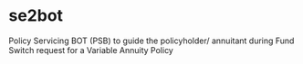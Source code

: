 # se2bot

Policy Servicing BOT (PSB) to guide the policyholder/ annuitant during Fund Switch request for a Variable Annuity Policy
